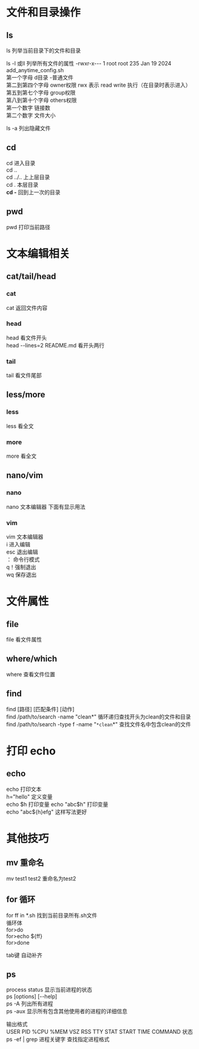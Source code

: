 # 文件和目录操作
## ls
ls 列举当前目录下的文件和目录

ls -l 或ll 列举所有文件的属性
-rwxr-x--- 1 root root       235 Jan 19  2024 add_anytime_config.sh  
第一个字母 d目录 -普通文件  
第二到第四个字母 owner权限 rwx 表示 read write 执行（在目录时表示进入）   
第五到第七个字母 group权限  
第八到第十个字母 others权限  
第一个数字 链接数  
第二个数字 文件大小  

ls -a 列出隐藏文件  
## cd
cd 进入目录  
cd ..  
cd ../.. 上上层目录  
cd . 本层目录  
**cd -** 回到上一次的目录  
## pwd
pwd 打印当前路径  
# 文本编辑相关
## cat/tail/head
### cat
cat 返回文件内容  
### head
head 看文件开头  
head --lines=2 README.md 看开头两行  
### tail
tail 看文件尾部  
## less/more
### less
less 看全文  
### more
more 看全文  
## nano/vim
### nano
nano 文本编辑器 下面有显示用法   
### vim
vim 文本编辑器  
i 进入编辑  
esc 退出编辑  
： 命令行模式  
q！强制退出  
wq 保存退出  
# 文件属性
## file
file 看文件属性  
## where/which
where 查看文件位置  
## find
find [路径] [匹配条件] [动作]  
find /path/to/search -name "clean*"  循环递归查找开头为clean的文件和目录  
find /path/to/search -type f -name "`*clean`*"  查找文件名中包含clean的文件
# 打印 echo
## echo
echo 打印文本  
h="hello" 定义变量  
echo $h 打印变量  
echo "abc$h" 打印变量  
echo "abc${h}efg" 这样写法更好  
# 其他技巧
## mv 重命名
mv test1 test2 重命名为test2  
## for 循环
for ff in *.sh 找到当前目录所有.sh文件  
循环体  
for>do  
for>echo ${ff}  
for>done  

tab键 自动补齐  
## ps
process status 显示当前进程的状态  
ps [options] [--help]  
ps -A 列出所有进程  
ps -aux 显示所有包含其他使用者的进程的详细信息  

输出格式  
USER PID %CPU %MEM VSZ RSS TTY STAT START TIME COMMAND
                               状态  
ps -ef | grep 进程关键字 查找指定进程格式  
